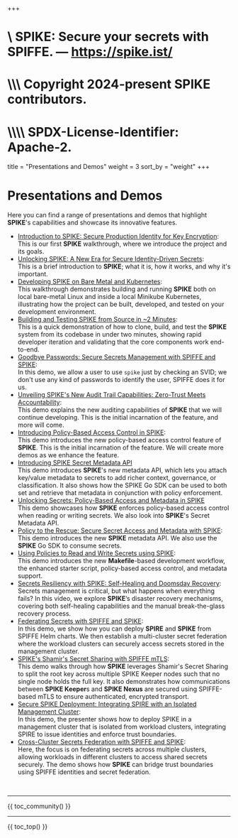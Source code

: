 +++
#    \\ SPIKE: Secure your secrets with SPIFFE. — https://spike.ist/
#  \\\\\ Copyright 2024-present SPIKE contributors.
# \\\\\\\ SPDX-License-Identifier: Apache-2.

title = "Presentations and Demos"
weight = 3
sort_by = "weight"
+++

# Presentations and Demos

Here you can find a range of presentations and demos that highlight **SPIKE**'s
capabilities and showcase its innovative features.

* [Introduction to SPIKE: Secure Production Identity for Key
  Encryption][spike]:<br>
  This is our first **SPIKE** walkthrough, where we introduce the project and
  its goals.
* [Unlocking SPIKE: A New Era for Secure Identity-Driven
  Secrets][spike-intro]:<br>
  This is a brief introduction to **SPIKE**; what it is, how it works, and why
  it's important.
* [Developing SPIKE on Bare Metal and Kubernetes][spike-dev]:<br>
  This walkthrough demonstrates building and running **SPIKE** both on local
  bare-metal Linux and inside a local Minikube Kubernetes, illustrating how the
  project can be built, developed, and tested on your development environment.
* [Building and Testing SPIKE from Source in ~2 Minutes][spike-in-2]:<br>
  This is a quick demonstration of how to clone, build, and test the **SPIKE**
  system from its codebase in under two minutes, showing rapid developer
  iteration and validating that the core components work end-to-end.
* [Goodbye Passwords: Secure Secrets Management with SPIFFE
  and SPIKE][spike-passwordless]:<br>
  In this demo, we allow a user to use `spike` just by checking an SVID; we 
  don't use any kind of passwords to identify the user, SPIFFE does it for us.
* [Unveiling SPIKE's New Audit Trail Capabilities: Zero-Trust Meets
  Accountability][spike-audits]:<br>
  This demo explains the new auditing capabilities of **SPIKE** that we will
  continue developing. This is the initial incarnation of the feature, and
  more will come.
* [Introducing Policy-Based Access Control in SPIKE][spike-policy]:<br>
  This demo introduces the new policy-based access control feature of **SPIKE**.
  This is the initial incarnation of the feature. We will create more demos
  as we enhance the feature.
* [Introducing SPIKE Secret Metadata API][spike-metadata-intro]<br>
  This demo introduces **SPIKE**'s new metadata API, which lets you attach
  key/value metadata to secrets to add richer context, governance, or
  classification. It also shows how the SPIKE Go SDK can be used to both set
  and retrieve that metadata in conjunction with policy enforcement.
* [Unlocking Secrets: Policy-Based Access and Metadata in 
  SPIKE][spike-policy-access]<br>
  This demo showcases how **SPIKE** enforces policy-based access control when
  reading or writing secrets. We also look into **SPIKE**'s Secret Metadata API.
* [Policy to the Rescue: Secure Secret Access and Metadata with
  SPIKE][spike-metadata]:<br>
  This demo introduces the new **SPIKE** metadata API. We also use the **SPIKE**
  Go SDK to consume secrets.
* [Using Policies to Read and Write Secrets using SPIKE][spike-policies]:<br>
  This demo introduces the new **Makefile**-based development workflow, the
  enhanced starter script, policy-based access control, and metadata support.
* [Secrets Resiliency with SPIKE: Self-Healing and Doomsday
  Recovery][spike-doomsday]:<br>
  Secrets management is critical, but what happens when everything fails? In 
  this video, we explore **SPIKE**’s disaster recovery mechanisms, covering both 
  self-healing capabilities and the manual break-the-glass recovery process.
* [Federating Secrets with SPIFFE and SPIKE][spike-federated]:<br>
  In this demo, we show how you can deploy **SPIRE** and **SPIKE** from SPIFFE
  Helm charts. We then establish a multi-cluster secret federation where 
  the workload clusters can securely access secrets stored in the management
  cluster.
* [SPIKE's Shamir's Secret Sharing with SPIFFE mTLS][spike-shamir]:<br>
  This demo walks through how **SPIKE** leverages Shamir's Secret Sharing to split
  the root key across multiple SPIKE Keeper nodes such that no single node holds 
  the full key. It also demonstrates how communications between **SPIKE
  Keeper**s and **SPIKE Nexus** are secured using SPIFFE-based mTLS to ensure
  authenticated, encrypted transport.
* [Secure SPIKE Deployment: Integrating SPIRE with an Isolated Management
  Cluster][secure-spike]:<br>
  In this demo, the presenter shows how to deploy SPIKE in a management cluster
  that is isolated from workload clusters, integrating SPIRE to issue identities
  and enforce trust boundaries. 
* [Cross-Cluster Secrets Federation with SPIFFE and
  SPIKE][spike-fed-secrets]:<br>
  Here, the focus is on federating secrets across multiple clusters, allowing
  workloads in different clusters to access shared secrets securely. The demo
  shows how **SPIKE** can bridge trust boundaries using SPIFFE identities and
  secret federation.

[spike-shamir]: https://youtu.be/N2uAeFwxf90?si=CfZXPbQtWOKzE6Sd
[secure-spike]: https://youtu.be/BHtl_wGN-KY?si=pf1CZBf6NX4P5U5m
[spike-dev]: https://youtu.be/AdJblx6NLOU?si=y9mZ053mTLHNUQve
[spike-fed-secrets]: https://youtu.be/-AtHyqakbeY?si=eb16L9wb0LhonE_i
[spike-in-2]: https://youtu.be/Rl6pBvxffA0?si=dUkeBkB1yLxML5Yw
[spike]: https://youtu.be/Eeis67-3dd0?si=Z_vM1pOXhQG0ip-o
[spike-intro]: https://youtu.be/NEvQpTeKFp0?si=iuYx9xL_aA6SHECv
[spike-jwt]: https://youtu.be/ZT1f67N8vLA?si=k4a79C40-v3aqIj8
[spike-passwordless]: https://youtu.be/Tk8EERYjATo?si=JE8UR-F16nRE8rVs
[spike-audits]: https://youtu.be/EnIsDbQqUEs?si=WgqNXeUzBVPZdn7w
[spike-policy]: https://youtu.be/KGxHxgtHptI?si=0ljNrKKm0q138pcn
[spike-policy-access]: https://youtu.be/pyi26rIJbnI?si=ZZhGCNYhecc3TCQD
[spike-metadata]: https://youtu.be/OSr5VahEE0E?si=p_JV5IhtwmC8FA3S
[spike-metadata-intro]: https://youtu.be/OSr5VahEE0E?si=7Q4kfKdBU_2atwlC
[spike-policies]: https://youtu.be/cwNMHDzLP5Y?si=eFQcUlm212pOufBF
[spike-doomsday]: https://youtu.be/MX8dIUDC9iI?si=vGInHbBd3Vv0Iion
[spike-federated]: https://youtu.be/xGAg_zBvJrg?si=bEz2uJwQnalSOAMw

<p>&nbsp;</p>

----

{{ toc_community() }}

----

{{ toc_top() }}
